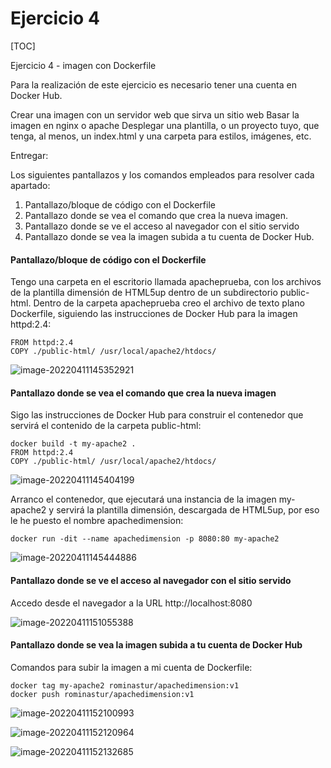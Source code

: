 # Ejercicio 4

[TOC]

Ejercicio 4 - imagen con Dockerfile

Para la realización de este ejercicio es necesario tener una cuenta en Docker Hub.

Crear una imagen con un servidor web que sirva un sitio web
Basar la imagen en nginx o apache
Desplegar una plantilla, o un proyecto tuyo, que tenga, al menos, un index.html y una carpeta para
estilos, imágenes, etc.

Entregar:

Los siguientes pantallazos y los comandos empleados para resolver cada apartado:

1. Pantallazo/bloque de código con el Dockerfile
2. Pantallazo donde se vea el comando que crea la nueva imagen.
3. Pantallazo donde se ve el acceso al navegador con el sitio servido
4. Pantallazo donde se vea la imagen subida a tu cuenta de Docker Hub.



#### Pantallazo/bloque de código con el Dockerfile



Tengo una carpeta en el escritorio llamada apacheprueba, con los archivos de la plantilla dimensión de HTML5up dentro de un subdirectorio public-html. Dentro de la carpeta apacheprueba creo el archivo de texto plano Dockerfile, siguiendo las instrucciones de Docker Hub para la imagen httpd:2.4:

```
FROM httpd:2.4
COPY ./public-html/ /usr/local/apache2/htdocs/
```



![image-20220411145352921](C:\Users\Romina\AppData\Roaming\Typora\typora-user-images\image-20220411145352921.png)



#### Pantallazo donde se vea el comando que crea la nueva imagen



Sigo las instrucciones de Docker Hub para construir el contenedor que servirá el contenido de la carpeta public-html:

```
docker build -t my-apache2 .
FROM httpd:2.4
COPY ./public-html/ /usr/local/apache2/htdocs/
```

![image-20220411145404199](C:\Users\Romina\AppData\Roaming\Typora\typora-user-images\image-20220411145404199.png)



Arranco el contenedor, que ejecutará una instancia de la imagen my-apache2 y servirá la plantilla dimensión, descargada de HTML5up, por eso le he puesto el nombre apachedimension:

```
docker run -dit --name apachedimension -p 8080:80 my-apache2
```

![image-20220411145444886](C:\Users\Romina\AppData\Roaming\Typora\typora-user-images\image-20220411145444886.png)



#### Pantallazo donde se ve el acceso al navegador con el sitio servido

Accedo desde el navegador a la URL http://localhost:8080

![image-20220411151055388](C:\Users\Romina\AppData\Roaming\Typora\typora-user-images\image-20220411151055388.png)



#### Pantallazo donde se vea la imagen subida a tu cuenta de Docker Hub



Comandos para subir la imagen a mi cuenta de Dockerfile:

```
docker tag my-apache2 rominastur/apachedimension:v1
docker push rominastur/apachedimension:v1
```



![image-20220411152100993](C:\Users\Romina\AppData\Roaming\Typora\typora-user-images\image-20220411152100993.png)





![image-20220411152120964](C:\Users\Romina\AppData\Roaming\Typora\typora-user-images\image-20220411152120964.png)





![image-20220411152132685](C:\Users\Romina\AppData\Roaming\Typora\typora-user-images\image-20220411152132685.png)